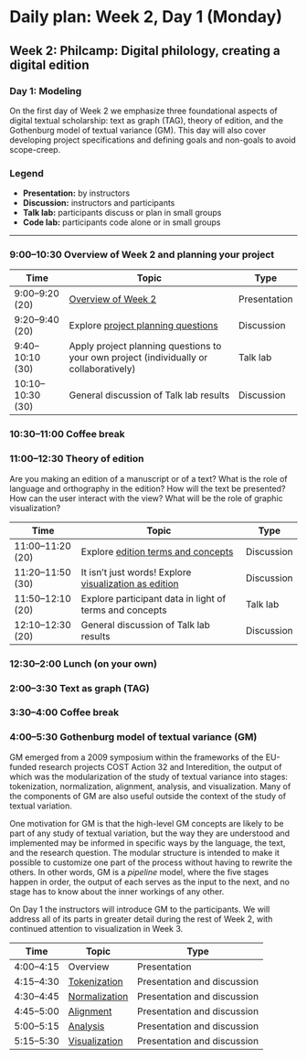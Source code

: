 # Daily plan: Week 2, Day 1 (Monday)

## Week 2: Philcamp: Digital philology, creating a digital edition

### Day 1: Modeling

On the first day of Week 2 we emphasize three foundational aspects of digital textual scholarship: text as graph (TAG), theory of edition, and the Gothenburg model of textual variance (GM). This day will also cover developing project specifications and defining goals and non-goals to avoid scope-creep.

### Legend

* **Presentation:** by instructors
* **Discussion:** instructors and participants
* **Talk lab:** participants discuss or plan in small groups
* **Code lab:** participants code alone or in small groups

______

### 9:00–10:30 Overview of Week 2 and planning your project

Time | Topic | Type
---- | ----  | ----
9:00–9:20 (20) | [Overview of Week 2](topics.md) | Presentation
9:20–9:40 (20) | Explore [project planning questions](project_planning.md) | Discussion
9:40–10:10 (30) | Apply project planning questions to your own project (individually or collaboratively) | Talk lab
10:10–10:30 (30) | General discussion of Talk lab results | Discussion

### 10:30–11:00 Coffee break

### 11:00–12:30 Theory of edition

Are you making an edition of a manuscript or of a text? What is the role of language and orthography in the edition? How will the text be presented? How can the user interact with the view? What will be the role of graphic visualization?

Time | Topic | Type
---- | ----  | ----
11:00–11:20 (20) | Explore [edition terms and concepts](edition_terms_and_concepts.md) | Discussion
11:20–11:50 (30) | It isn’t just words! Explore [visualization as edition](sample_visualizations.md) | Discussion
11:50–12:10 (20) | Explore participant data in light of terms and concepts | Talk lab
12:10–12:30 (20) | General discussion of Talk lab results | Discussion

### 12:30–2:00 Lunch (on your own)

### 2:00–3:30 Text as graph (TAG)

### 3:30–4:00 Coffee break

### 4:00–5:30 Gothenburg model of textual variance (GM)

GM emerged from a 2009 symposium within the frameworks of the EU-funded research projects COST Action 32 and Interedition, the output of which was the modularization of the study of textual variance into stages: tokenization, normalization, alignment, analysis, and visualization. Many of the components of GM are also useful outside the context of the study of textual variation.

One motivation for GM is that the high-level GM concepts are likely to be part of any study of textual variation, but the way they are understood and implemented may be informed in specific ways by the language, the text, and the research question. The modular structure is intended to make it possible to customize one part of the process without having to rewrite the others. In other words, GM is a _pipeline_ model, where the five stages happen in order, the output of each serves as the input to the next, and no stage has to know about the inner workings of any other.  

On Day 1 the instructors will introduce GM to the participants. We will address all of its parts in greater detail during the rest of Week 2, with continued attention to visualization in Week 3.

Time | Topic | Type
---- | ---- | ----
4:00–4:15 | Overview | Presentation
4:15–4:30 | [Tokenization](week_2_day_1_tokenization.md) | Presentation and discussion
4:30–4:45 | [Normalization](week_2_day_1_normalization.md) | Presentation and discussion
4:45–5:00 | [Alignment](week_2_day_1_alignment.md) | Presentation and discussion
5:00–5:15 | [Analysis](week_2_day_1_analysis.md) | Presentation and discussion
5:15–5:30 | [Visualization](week_2_day_1_visualization.md) | Presentation and discussion

